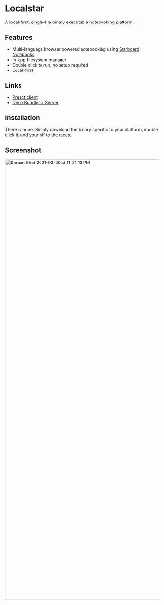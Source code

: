 # Localstar
A local-first, single-file binary executable notebooking platform.


## Features
- Multi-language browser powered notebooking using [Starboard Notebooks](https://starboard.gg)
- In-app filesystem manager
- Double click to run, no setup required
- Local-first

## Links

- [Preact client](/client)
- [Deno Bundler + Server](/deno)

## Installation
There is none. Simply download the binary specific to your platform, double click it, and your off to the races.

## Screenshot

<img width="1440" alt="Screen Shot 2021-03-29 at 11 24 13 PM" src="https://user-images.githubusercontent.com/40218657/112943201-096dca00-90e6-11eb-9179-9f2fd5adc967.png">

